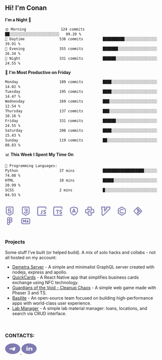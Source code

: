## Hi! I'm Conan

<!--START_SECTION:waka-->
**I'm a Night 🦉** 

```text
🌞 Morning                124 commits         ██░░░░░░░░░░░░░░░░░░░░░░░   09.20 % 
🌆 Daytime                538 commits         ██████████░░░░░░░░░░░░░░░   39.91 % 
🌃 Evening                355 commits         ███████░░░░░░░░░░░░░░░░░░   26.34 % 
🌙 Night                  331 commits         ██████░░░░░░░░░░░░░░░░░░░   24.55 % 
```
📅 **I'm Most Productive on Friday** 

```text
Monday                   189 commits         ████░░░░░░░░░░░░░░░░░░░░░   14.02 % 
Tuesday                  195 commits         ████░░░░░░░░░░░░░░░░░░░░░   14.47 % 
Wednesday                169 commits         ███░░░░░░░░░░░░░░░░░░░░░░   12.54 % 
Thursday                 137 commits         ███░░░░░░░░░░░░░░░░░░░░░░   10.16 % 
Friday                   331 commits         ██████░░░░░░░░░░░░░░░░░░░   24.55 % 
Saturday                 208 commits         ████░░░░░░░░░░░░░░░░░░░░░   15.43 % 
Sunday                   119 commits         ██░░░░░░░░░░░░░░░░░░░░░░░   08.83 % 
```


📊 **This Week I Spent My Time On** 

```text
💬 Programming Languages: 
Python                   37 mins             ███████████████████░░░░░░   74.08 % 
HTML                     10 mins             █████░░░░░░░░░░░░░░░░░░░░   20.99 % 
SCSS                     2 mins              █░░░░░░░░░░░░░░░░░░░░░░░░   04.93 % 
```


<!--END_SECTION:waka-->

<br>

<div align="left">
  <img src="icons/skills/html.svg" width="30" alt="html5"/>
  <img width="15"/>
  <img src="icons/skills/css.svg" width="30" alt="css"/>
  <img width="15"/>
  <img src="icons/skills/javascript.svg" width="30" alt="javascript"/>
  <img width="15"/>
  <img src="icons/skills/typescript.svg" width="30" alt="typescript"/>
  <img width="15"/>
  <img src="icons/skills/angular.svg" width="30" alt="angular"/>
  <img width="15"/>
  <img src="icons/skills/python.svg" width="30" alt="python"/>
  <img width="15"/>
  <img src="icons/skills/vim.svg" width="30" alt="vim"/>
  <img width="15"/>
  <img src="icons/skills/c.svg" width="30" alt="c"/>
  <img width="15"/>
  <img src="icons/skills/git.svg" width="30" alt="git"/>
  <img width="15"/>
  <img src="icons/skills/figma.svg" width="30" alt="figma"/>
  <img width="15"/>
  <img src="icons/skills/markdown.svg" width="30" alt="markdown"/>
</div>

<br>

### Projects
Some stuff I’ve built (or helped build). A mix of solo hacks and collabs - not all hosted on my account:
- [Demetra Server](https://github.com/demetra-project/server) -  A simple and minimalist GraphQL server created with nodejs, express and apollo.  
- [QuickCards](https://github.com/Pako3549/QuickCards) - A React Native app that simplifies business cards exchange using NFC technology.  
- [Guardians of the Void - Cleanup Chaos](https://github.com/guardians-of-the-void/cleanup-chaos) - A simple web game made with Phaser 3 and TS.  
- [Basilite](https://github.com/basilite) - An open-source team focused on building high-performance apps with world-class user experience.  
- [Lab Manager](https://github.com/blvckspider/it-lab-manager) - A simple lab material manager: loans, locations, and search via CRUD interface.

<br>

### CONTACTS:
<div align="left">
  <a href="https://t.me/gkkconan">
    <img src="icons/contacts/telegram.svg" width="50" height="35" alt="telegram"/>
  </a>
  <a href="https://www.linkedin.com/in/gkkconan">
    <img src="icons/contacts/linkedin.svg" width="50" height="35" alt="linkedin"/>
  </a>
</div>
